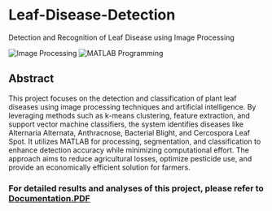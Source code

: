 # Leaf-Disease-Detection
Detection and Recognition of Leaf Disease using Image Processing

![Image Processing](https://img.shields.io/badge/Skill-Image%20Processing-blue)
![MATLAB Programming](https://img.shields.io/badge/Programming-MATLAB%20-orange)



## Abstract

This project focuses on the detection and classification of plant leaf diseases using image processing techniques and artificial intelligence. By leveraging methods such as k-means clustering, feature extraction, and support vector machine classifiers, the system identifies diseases like Alternaria Alternata, Anthracnose, Bacterial Blight, and Cercospora Leaf Spot. It utilizes MATLAB for processing, segmentation, and classification to enhance detection accuracy while minimizing computational effort. The approach aims to reduce agricultural losses, optimize pesticide use, and provide an economically efficient solution for farmers.

### For detailed results and analyses of this project, please refer to [Documentation.PDF](documentation.PDF)

